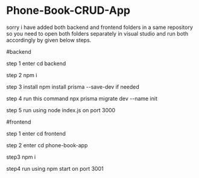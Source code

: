 # Phone-Book-CRUD-App

sorry i have added both backend and frontend folders in a same repository so you need to open both folders separately in visual studio and run both accordingly by given below steps.


#backend

step 1 
enter cd backend

step 2 
npm i

step 3 
install npm install prisma --save-dev if needed

step 4 
run this command npx prisma migrate dev --name init

step 5 
run using node index.js on port 3000


#frontend

step 1
enter cd frontend

step 2
enter cd phone-book-app

step3
npm i

step4 
run using npm start on port 3001
